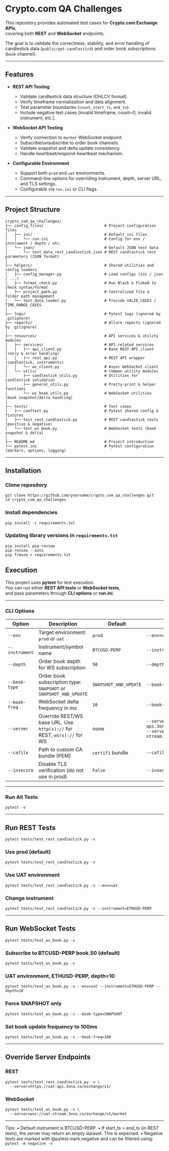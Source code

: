 # Crypto.com QA Challenges

This repository provides automated test cases for **Crypto.com Exchange APIs**,  
covering both **REST** and **WebSocket** endpoints.  

The goal is to validate the correctness, stability, and error handling of  
candlestick data (`public/get-candlestick`) and order book subscriptions (`book` channel).  

---

## Features

- **REST API Testing**
  - Validate candlestick data structure (OHLCV format).
  - Verify timeframe normalization and data alignment.
  - Test parameter boundaries (`count`, `start_ts`, `end_ts`).
  - Include negative test cases (invalid timeframe, count=0, invalid instrument, etc.).

- **WebSocket API Testing**
  - Verify connection to `market` WebSocket endpoint.
  - Subscribe/unsubscribe to order book channels.
  - Validate snapshot and delta update consistency.
  - Handle heartbeat/respond-heartbeat mechanism.

- **Configurable Environment**
  - Support both `prod` and `uat` environments.
  - Command-line options for overriding instrument, depth, server URL, and TLS settings.
  - Configurable via `run.ini` or CLI flags.

---

## Project Structure
```
crypto_com_qa_challenges/
├── config_files/                           # Project configuration files
│   ├── ini/                                # Default ini files
│   │   └── run.ini                         # Config for env / instrument / depth / etc.
│   └── json/                               # Default JSON test data
│       └── test_data_rest_candlestick.json # REST candlestick test parameters (JSON format)
│
├── helpers/                                # Shared utilities and config loaders
│   ├── config_manager.py                   # Load configs (ini / json / ...)
│   ├── format_check.py                     # Run Black & Flake8 to check syntax/format
│   ├── project_path.py                     # Centralized file & folder path management
│   └── test_data_loader.py                 # Provide VALID_CASES / TIME_RANGE_CASES
│
├── logs/                                   # Pytest logs (ignored by .gitignore)
├── reports/                                # Allure reports (ignored by .gitignore)
│
├── resources/                              # API services & utility modules
│   ├── services/                           # API-related services
│   │   ├── api_client.py                   # Base REST API client (retry & error handling)
│   │   ├── rest_api.py                     # REST API wrapper (candlestick, instruments)
│   │   └── ws_client.py                    # Async WebSocket client
│   └── utils/                              # Common utility modules
│       ├── candlestick_utils.py            # Utilities for candlestick validation
│       ├── general_utils.py                # Pretty-print & helper functions
│       └── ws_book_utils.py                # WebSocket utilities (book snapshot/delta handling)
│
├── tests/                                  # Test cases
│   ├── conftest.py                         # Pytest shared config & fixtures
│   ├── test_rest_candlestick.py            # REST candlestick tests (positive & negative)
│   └── test_ws_book.py                     # WebSocket tests (book snapshot & delta)
│
├── README.md                               # Project introduction
└── pytest.ini                              # Pytest configuration (markers, options, logging)
```
---

## Installation

### Clone repository
```
git clone https://github.com/yourname/crypto_com_qa_challenges.git
cd crypto_com_qa_challenges
```

### Install dependencies
```
pip install -r requirements.txt
```
### Updating library versions in `requirements.txt`
```
pip install pip-review
pip-review --auto
pip freeze > requirements.txt
```
## Execution

This project uses **pytest** for test execution.  
You can run either **REST API tests** or **WebSocket tests**,  
and pass parameters through **CLI options** or **run.ini**.

---

### CLI Options

| Option           | Description                                                                 | Default         | Example                                    |
|------------------|-----------------------------------------------------------------------------|-----------------|--------------------------------------------|
| `--env`          | Target environment: `prod` or `uat`                                         | `prod`          | `--env=uat`                                |
| `--instrument`   | Instrument/symbol name                                                      | `BTCUSD-PERP`   | `--instrument=ETHUSD-PERP`                 |
| `--depth`        | Order book depth for WS subscription                                        | `50`            | `--depth=10`                               |
| `--book-type`    | Order book subscription type: `SNAPSHOT` or `SNAPSHOT_AND_UPDATE`           | `SNAPSHOT_AND_UPDATE` | `--book-type=SNAPSHOT`             |
| `--book-freq`    | WebSocket delta frequency in ms                                             | `10`            | `--book-freq=100`                          |
| `--server`       | Override REST/WS base URL. Use `http(s)://` for REST, `ws(s)://` for WS     | *none*          | `--server=https://uat-api.3ona.co/exchange/v1/`<br>`--server=wss://uat-stream.3ona.co/exchange/v1/market` |
| `--cafile`       | Path to custom CA bundle (PEM)                                              | `certifi` bundle | `--cafile=/path/to/custom-ca.pem`          |
| `--insecure`     | Disable TLS verification (do not use in prod)                            | `False`         | `--insecure`                               |

---

### Run All Tests
```
pytest -v
```
---

## Run REST Tests
```
pytest tests/test_rest_candlestick.py -v
```

### Use prod (default)
```
pytest tests/test_rest_candlestick.py -v
```

### Use UAT environment
```
pytest tests/test_rest_candlestick.py -v --env=uat
```

### Change instrument
```
pytest tests/test_rest_candlestick.py -v --instrument=ETHUSD-PERP
```

---

## Run WebSocket Tests
```
pytest tests/test_ws_book.py -v
```

### Subscribe to BTCUSD-PERP book.50 (default)
```
pytest tests/test_ws_book.py -v
```

### UAT environment, ETHUSD-PERP, depth=10
```
pytest tests/test_ws_book.py -v --env=uat --instrument=ETHUSD-PERP --depth=10
```

### Force SNAPSHOT only
```
pytest tests/test_ws_book.py -v --book-type=SNAPSHOT
```
### Set book update frequency to 100ms
```
pytest tests/test_ws_book.py -v --book-freq=100
```

---
## Override Server Endpoints

### REST
```
pytest tests/test_rest_candlestick.py -v \
  --server=https://uat-api.3ona.co/exchange/v1/
```

### WebSocket
```
pytest tests/test_ws_book.py -v \
  --server=wss://uat-stream.3ona.co/exchange/v1/market
```
---
Tips:
	•	Default instrument is BTCUSD-PERP.
	•	If start_ts > end_ts (in REST tests), the server may return an empty dataset. This is expected.
	•	Negative tests are marked with @pytest.mark.negative and can be filtered using:
    ```
    pytest -m negative -v
    ```